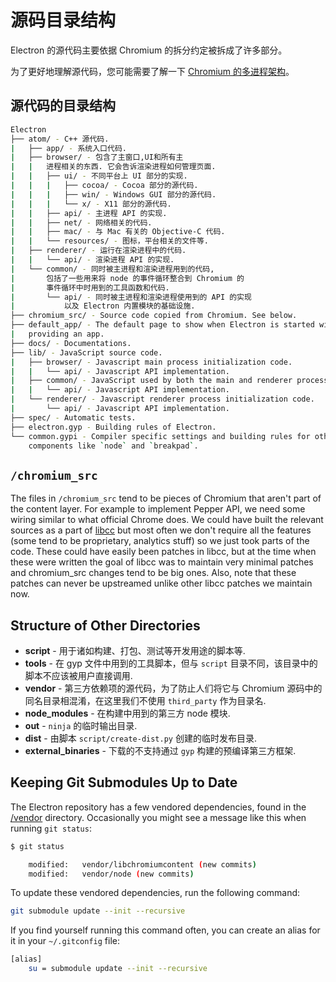 # 源码目录结构

Electron 的源代码主要依据 Chromium 的拆分约定被拆成了许多部分。

为了更好地理解源代码，您可能需要了解一下 [Chromium 的多进程架构](http://dev.chromium.org/developers/design-documents/multi-process-architecture)。

## 源代码的目录结构

```sh
Electron
├── atom/ - C++ 源代码.
|   ├── app/ - 系统入口代码.
|   ├── browser/ - 包含了主窗口,UI和所有主
|   |   进程相关的东西. 它会告诉渲染进程如何管理页面.
|   |   ├── ui/ - 不同平台上 UI 部分的实现.
|   |   |   ├── cocoa/ - Cocoa 部分的源代码.
|   |   |   ├── win/ - Windows GUI 部分的源代码.
|   |   |   └── x/ - X11 部分的源代码.
|   |   ├── api/ - 主进程 API 的实现.
|   |   ├── net/ - 网络相关的代码.
|   |   ├── mac/ - 与 Mac 有关的 Objective-C 代码.
|   |   └── resources/ - 图标，平台相关的文件等.
|   ├── renderer/ - 运行在渲染进程中的代码.
|   |   └── api/ - 渲染进程 API 的实现.
|   └── common/ - 同时被主进程和渲染进程用到的代码,
|       包括了一些用来将 node 的事件循环整合到 Chromium 的
|       事件循环中时用到的工具函数和代码.
|       └── api/ - 同时被主进程和渲染进程使用到的 API 的实现
|           以及 Electron 内置模块的基础设施.
├── chromium_src/ - Source code copied from Chromium. See below.
├── default_app/ - The default page to show when Electron is started without
|   providing an app.
├── docs/ - Documentations.
├── lib/ - JavaScript source code.
|   ├── browser/ - Javascript main process initialization code.
|   |   └── api/ - Javascript API implementation.
|   ├── common/ - JavaScript used by both the main and renderer processes
|   |   └── api/ - Javascript API implementation.
|   └── renderer/ - Javascript renderer process initialization code.
|       └── api/ - Javascript API implementation.
├── spec/ - Automatic tests.
├── electron.gyp - Building rules of Electron.
└── common.gypi - Compiler specific settings and building rules for other
    components like `node` and `breakpad`.
```

## `/chromium_src`

The files in `/chromium_src` tend to be pieces of Chromium that aren't part of the content layer. For example to implement Pepper API, we need some wiring similar to what official Chrome does. We could have built the relevant sources as a part of [libcc](../glossary.md#libchromiumcontent) but most often we don't require all the features (some tend to be proprietary, analytics stuff) so we just took parts of the code. These could have easily been patches in libcc, but at the time when these were written the goal of libcc was to maintain very minimal patches and chromium_src changes tend to be big ones. Also, note that these patches can never be upstreamed unlike other libcc patches we maintain now.

## Structure of Other Directories

* **script** - 用于诸如构建、打包、测试等开发用途的脚本等.
* **tools** - 在 gyp 文件中用到的工具脚本，但与 `script` 目录不同，该目录中的脚本不应该被用户直接调用.
* **vendor** - 第三方依赖项的源代码，为了防止人们将它与 Chromium 源码中的同名目录相混淆，在这里我们不使用 `third_party` 作为目录名.
* **node_modules** - 在构建中用到的第三方 node 模块.
* **out** - `ninja` 的临时输出目录.
* **dist** - 由脚本 `script/create-dist.py` 创建的临时发布目录.
* **external_binaries** - 下载的不支持通过 `gyp` 构建的预编译第三方框架.

## Keeping Git Submodules Up to Date

The Electron repository has a few vendored dependencies, found in the [/vendor](https://github.com/electron/electron/tree/master/vendor) directory. Occasionally you might see a message like this when running `git status`:

```sh
$ git status

    modified:   vendor/libchromiumcontent (new commits)
    modified:   vendor/node (new commits)
```

To update these vendored dependencies, run the following command:

```sh
git submodule update --init --recursive
```

If you find yourself running this command often, you can create an alias for it in your `~/.gitconfig` file:

```sh
[alias]
    su = submodule update --init --recursive
```